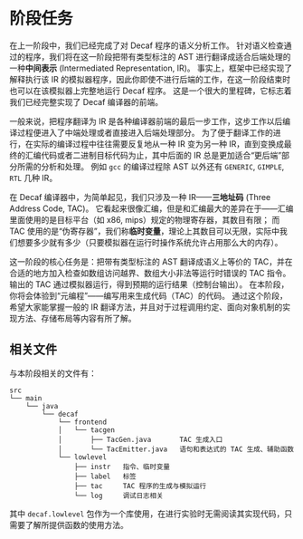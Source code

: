 # 阶段任务

在上一阶段中，我们已经完成了对 Decaf 程序的语义分析工作。
针对语义检查通过的程序，我们将在这一阶段把带有类型标注的 AST 进行翻译成适合后端处理的一种**中间表示** (Intermediated Representation, IR)。
事实上，框架中已经实现了解释执行该 IR 的模拟器程序，因此你即使不进行后端的工作，在这一阶段结束时也可以在该模拟器上完整地运行 Decaf 程序。
这是一个很大的里程碑，它标志着我们已经完整实现了 Decaf 编译器的前端。

一般来说，把程序翻译为 IR 是各种编译器前端的最后一步工作，这步工作以后编译过程便进入了中端处理或者直接进入后端处理部分。
为了便于翻译工作的进行，在实际的编译过程中往往需要反复地从一种 IR 变为另一种 IR，直到变换成最终的汇编代码或者二进制目标代码为止，其中后面的 IR 总是更加适合“更后端”部分所需的分析和处理。
例如 `gcc` 的编译过程除 AST 以外还有 `GENERIC`, `GIMPLE`, `RTL` 几种 IR。

在 Decaf 编译器中，为简单起见，我们只涉及一种 IR——**三地址码** (Three Address Code, TAC)。
它看起来很像汇编，但是和汇编最大的差异在于——汇编里面使用的是目标平台（如 x86, mips）规定的物理寄存器，其数目有限；
而 TAC 使用的是“伪寄存器”，我们称**临时变量**，理论上其数目可以无限，实际中我们想要多少就有多少（只要模拟器在运行时操作系统允许占用那么大的内存）。

这一阶段的核心任务是：把带有类型标注的 AST 翻译成语义上等价的 TAC，并在合适的地方加入检查如数组访问越界、数组大小非法等运行时错误的 TAC 指令。
输出的 TAC 通过模拟器运行，得到预期的运行结果（控制台输出）。
在本阶段，你将会体验到“元编程”——编写用来生成代码（TAC）的代码。
通过这个阶段，希望大家能掌握一般的 IR 翻译方法，并且对于过程调用约定、面向对象机制的实现方法、存储布局等内容有所了解。

## 相关文件

与本阶段相关的文件有：

```text
src
└── main
    └── java
        └── decaf
            └── frontend
            │   └── tacgen
            │       ├── TacGen.java       TAC 生成入口
            │       └── TacEmitter.java   语句和表达式的 TAC 生成、辅助函数
            └── lowlevel
                ├── instr   指令、临时变量
                ├── label   标签
                ├── tac     TAC 程序的生成与模拟运行
                └── log     调试日志相关
```

其中 `decaf.lowlevel` 包作为一个库使用，在进行实验时无需阅读其实现代码，只需要了解所提供函数的使用方法。
